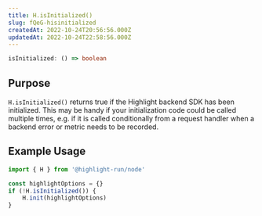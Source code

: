 ```yaml
---
title: H.isInitialized()
slug: fQeG-hisinitialized
createdAt: 2022-10-24T20:56:56.000Z
updatedAt: 2022-10-24T22:58:56.000Z
---
```


```typescript
isInitialized: () => boolean
```

## Purpose

`H.isInitialized()` returns true if the Highlight backend SDK has been initialized. This may be handy if your initialization code could be called multiple times, e.g. if it is called conditionally from a request handler when a backend error or metric needs to be recorded.

## Example Usage

```typescript
import { H } from '@highlight-run/node'

const highlightOptions = {}
if (!H.isInitialized()) {
	H.init(highlightOptions)
}
```
